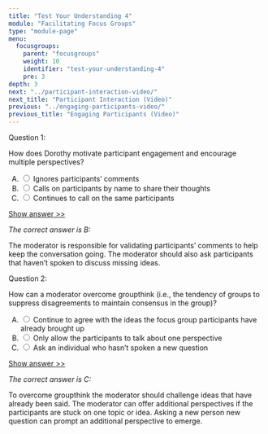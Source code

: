 ```yaml
---
title: "Test Your Understanding 4"
module: "Facilitating Focus Groups"
type: "module-page"
menu:
  focusgroups:
    parent: "focusgroups"
    weight: 10
    identifier: "test-your-understanding-4"
    pre: 3
depth: 3
next: "../participant-interaction-video/"
next_title: "Participant Interaction (Video)"
previous: "../engaging-participants-video/"
previous_title: "Engaging Participants (Video)"
---
```

<div class="focusgroups"><form method="post" action="."><div class="pageblock"><div class="cases">
<div class="casetitle">
    Question 1:
  </div>
<div class="casecontent">
<div class="casequestion">
<p>How does Dorothy motivate participant engagement and encourage multiple perspectives?</p>
<form id="form-384" method="post">
<!-- go through each question type, note that only the
        rhetorical and matching blocks have form tags -->
<!-- -->
<ol type="A"><!-- Think this is done... -->
<li>
<div class="answer-value">
<input name="question384" type="radio" value="Ignores participants’ comments">
                    Ignores participants’ comments
                  </div>
</li>
<li>
<div class="answer-value">
<input name="question384" type="radio" value="Calls on participants by name to share their thoughts">
                    Calls on participants by name to share their thoughts
                  </div>
</li>
<li>
<div class="answer-value">
<input name="question384" type="radio" value="Continues to call on the same participants">
                    Continues to call on the same participants
                  </div>
</li>
</ol>
<!-- -->
<!-- -->
<!-- adding show answer block for feedback here -->
<!-- end show answer block for feedback here -->
<!-- -->
<!-- -->
<!-- -->
</form>
<!-- -->
</div>
<!-- we want to show the answer no matter what -->
<!-- might be easier to edit question types
    directly since we show answer no matter what -->
<!-- -->
<!-- -->
<div class="casesanswerdisplay">
<a class="moretoggle" href="#q384">Show answer >></a>
<div class="toggleable" id="q384">
<p>
<i>The correct answer is B:</i>
</p><p>The moderator is responsible for validating participants’ comments to help keep the conversation going. The moderator should also ask participants that haven’t spoken to discuss missing ideas.</p>
</div>
</div>
</div>
</div>

<div class="cases">
<div class="casetitle">
    Question 2:
  </div>
<div class="casecontent">
<div class="casequestion">
<p>How can a moderator overcome groupthink (i.e., the tendency of groups to suppress disagreements to maintain consensus in the group)?</p>
<form id="form-385" method="post">
<!-- go through each question type, note that only the
        rhetorical and matching blocks have form tags -->
<!-- -->
<ol type="A"><!-- Think this is done... -->
<li>
<div class="answer-value">
<input name="question385" type="radio" value="Continue to agree with the ideas the focus group participants have already brought up">
                    Continue to agree with the ideas the focus group participants have already brought up
                  </div>
</li>
<li>
<div class="answer-value">
<input name="question385" type="radio" value="Only allow the participants to talk about one perspective">
                    Only allow the participants to talk about one perspective
                  </div>
</li>
<li>
<div class="answer-value">
<input name="question385" type="radio" value="Ask an individual who hasn’t spoken a new question">
                    Ask an individual who hasn’t spoken a new question
                  </div>
</li>
</ol>
<!-- -->
<!-- -->
<!-- adding show answer block for feedback here -->
<!-- end show answer block for feedback here -->
<!-- -->
<!-- -->
<!-- -->
</form>
<!-- -->
</div>
<!-- we want to show the answer no matter what -->
<!-- might be easier to edit question types
    directly since we show answer no matter what -->
<!-- -->
<!-- -->
<div class="casesanswerdisplay">
<a class="moretoggle" href="#q385">Show answer >></a>
<div class="toggleable" id="q385">
<p>
<i>The correct answer is C:</i>
</p><p>To overcome groupthink the moderator should challenge ideas that have already been said. The moderator can offer additional perspectives if the participants are stuck on one topic or idea. Asking a new person new question can prompt an additional perspective to emerge.</p>
</div>
</div>
</div>
</div>


</div></form></div>